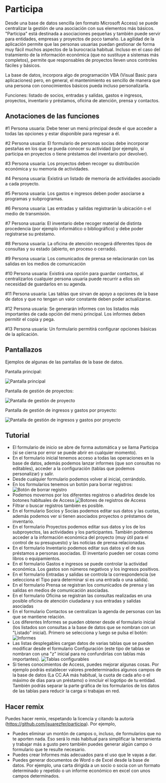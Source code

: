 # Participa

Desde una base de datos sencilla (en formato Microsoft Access) se puede centralizar la gestión de una asociación con sus elementos más básicos. "Participa" está destinada a asociaciones pequeñas y también puede servir para entidades, empresas y proyectos de poco tamaño. La agilidad de la aplicación permite que las personas usuarias puedan gestionar de forma muy fácil muchos aspectos de la burocracia habitual. Incluso en el caso del tratamiento de la información económica (que no sustituye a sistemas más completos), permite que responsables de proyectos lleven unos controles fáciles y básicos.

La base de datos, incorpora algo de programación VBA (Visual Basic para aplicaciones) pero, en general, el mantenimiento es sencillo de manera que una persona con conocimientos básicos pueda incluso personalizarla. 

Funciones: listado de socios, entradas y salidas, gastos e ingresos, proyectos, inventario y préstamos, oficina de atención, prensa y contactos.

## Anotaciones de las funciones

#1 Persona usuaria: Debe tener un menú principal desde el que acceder a todas las opciones y estar disponible para regresar a él.

#2 Persona usuaria: El formulario de personas socias debe incorporar pestañas en los que se pueda conocer su actividad (por ejemplo, si participa en proyectos o tiene préstamos del inventario por devolver).

#3 Persona usuaria: Los proyectos deben recoger su distribución económica y su memoria de actividades.

#4 Persona usuaria: Existirá un listado de memoria de actividades asociado a cada proyecto.

#5 Persona usuaria: Los gastos e ingresos deben poder asociarse a programas y subprogramas.

#6 Persona usuaria: Las entradas y salidas registrarán la ubicación o el medio de transmisión.

#7 Persona usuaria: El inventario debe recoger material de distinta procedencia (por ejemplo informático o bibliográfico) y debe poder registrarse su préstamo.

#8 Persona usuaria: La oficina de atención recogerá diferentes tipos de consultas y su estado (abierto, en proceso o cerrado).

#9 Persona usuaria: Los comunicados de prensa se relacionarán con las salidas en los medios de comunicación

#10 Persona usuaria: Existirá una opción para guardar contactos, al centralizarlos cualquier persona usuaria puede recurrir a ellos sin necesidad de guardarlos en su agenda.

#11 Persona usuaria: Las tablas que sirvan de apoyo a opciones de la base de datos y que no tengan un valor constante deben poder actualizarse.

#12 Persona usuaria: Se generarán informes con los listados más importantes de cada opción del menú principal. Los informes deben permitir el copia y pega.

#13 Persona usuaria: Un formulario permitirá configurar opciones básicas de la aplicación.

## Pantallazos

Ejemplos de algunas de las pantallas de la base de datos.

Pantalla principal:

![Pantalla principal](https://user-images.githubusercontent.com/23242976/157652343-f25f28f4-e1ad-43ef-bf5c-14e13829ca6a.png)

Pantalla de gestión de proyectos:

![Pantalla de gestión de proyecto](https://user-images.githubusercontent.com/23242976/157652637-430c5986-416d-4de1-b5bc-739dc546c3a4.png)

Pantalla de gestión de ingresos y gastos por proyecto:

![Pantalla de gestión de ingresos y gastos por proyecto](https://user-images.githubusercontent.com/23242976/157652864-c1ccc9b6-310c-4013-8117-ac30d544a4d2.png)

## Tutorial

- El formulario de inicio se abre de forma automática y se llama Participa (si se cierra por error se puede abrir en cualquier momento).
- En el formulario inicial tenemos acceso a todas las operaciones en la base de datos, además podemos lanzar informes (que son consultas no editables), acceder a la configuración (tablas que podemos personalizar) y salir.
- Desde cualquier formulario podemos volver al inicial, cerrándolo.
- En los formularios tenemos un botón para borrar registros: 
![Botón de borrar registro](https://user-images.githubusercontent.com/23242976/157654831-c327e478-3f32-4939-ae4f-63821be10995.png)
- Podemos movernos por los diferentes registros o añadirlos desde los botones habituales de Access 
![Botones de registros de Access](https://user-images.githubusercontent.com/23242976/157655034-39f2976c-9d51-4145-b3d8-ba2a3342147f.png)
- Filtrar o buscar registros también es posible.
- En el formulario Socios y Socias podemos editar sus datos y las cuotas, además podemos ver si tienen asociados proyectos o préstamos de inventario.
- En el formulario Proyectos podemos editar sus datos y los de los subproyectos, las actividades y los participantes. También podemos acceder a la información económica del proyecto (muy útil para el control de su presupuesto) y las noticias de prensa relacionadas.
- En el formulario Inventario podemos editar sus datos y el de sus préstamos a personas asociadas. El inventario pueden ser cosas como libros o equipamientos.
- En el formulario Gastos e ingresos se puede controlar la actividad económica. Los gastos son números negativos y los ingresos positivos.
- En el formulario Entradas y salidas se controla la correspondencia (se selecciona el Tipo para determinar si es una entrada o una salida).
- En el formulario Prensa se registran los comunicados de prensa y las salidas en medios de comunicación asociadas.
- En el formulario Oficina se registran las consultas realizadas en una posible oficina de atención ciudadana y sus entradas y salidas asociadas
- En el formulario Contactos se centralizan la agenda de personas con las que se mantiene relación.
- Los diferentes Informes se pueden obtener desde el formulario inicial (los listados son consultas a la base de datos que se nombran con un "Listado" inicial). Primero se selecciona y luego se pulsa el botón:
![Informes](https://user-images.githubusercontent.com/23242976/157657117-febf0885-6aa7-4da9-b622-fb3e2d3b4aa5.png)
- Las listas desplegables cargan datos de varias tablas que se pueden modificar desde el formulario Configuración (este tipo de tablas se nombran con una "z" inicial para no confundirlas con tablas más importantes).
![Tablas configurables](https://user-images.githubusercontent.com/23242976/157657268-8c247085-95c8-4a2c-ab8a-7504c8de2713.png)
- Si tienes conocimientos de Access, puedes mejorar algunas cosas. Por ejemplo podrás establecer valores predeterminados algunos campos de la base de datos (La CC.AA más habitual, la cuota de cada año o el máximo de días para un préstamo) o inncluir el logotipo de tu entidad. También podrás separar la parte gráfica de los formularios de los datos de las tablas para reducir la carga si trabajas en red.

## Hacer remix

Puedes hacer remix, respetando la licencia y citando la autoría (https://github.com/jsuarezfer/participa). Por ejemplo,
- Puedes eliminar un montón de campos o, incluso, de formularios que no te aporten nada. Eso será lo más habitual para simplificar la herramienta y trabajar más a gusto pero también puedes generar algún campo o formulario que te resulte necesario.
- Puedes crear Informes más adecuados para el uso que le vayas a dar.
- Puedes generar documentos de Word o de Excel desde la base de datos. Por ejemplo, una carta dirigida a un socio o socia con un formato determinado y repetido o un informe económico en excel con unos campos determinados.
